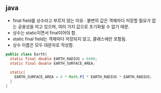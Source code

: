 ## java
- final field를 상수라고 부르지 않는 이유 : 불변의 값은 객체마다 저장할 필요가 없는 공용성을 띠고 있으며, 여러 가지 값으로 초기화될 수 없기 때문.
- 상수는 static이면서 final이어야 함.
- static final field는 객체마다 저장되지 않고, 클래스에만 포함됨.
- 상수 이름은 모두 대문자로 작성함.
``` java
public class Earth{
  static final double EARTH_RADIUS = 6400;
  static final double EARTH_SURFACE_AREA;
  
  static{
    EARTH_SURFACE_AREA = 4 * Math.PI * EARTH_RADIUS * EARTH_RADIUS;
  }
}
```
